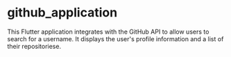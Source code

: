 # github_application

This Flutter application integrates with the GitHub API to allow users to search for a username.
It displays the user's profile information and a list of their repositoriese.
